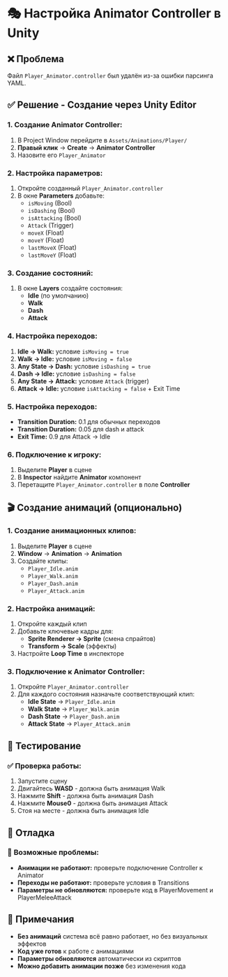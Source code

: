 # 🎭 Настройка Animator Controller в Unity

## ❌ Проблема
Файл `Player_Animator.controller` был удалён из-за ошибки парсинга YAML.

## ✅ Решение - Создание через Unity Editor

### 1. **Создание Animator Controller:**
1. В Project Window перейдите в `Assets/Animations/Player/`
2. **Правый клик** → **Create** → **Animator Controller**
3. Назовите его `Player_Animator`

### 2. **Настройка параметров:**
1. Откройте созданный `Player_Animator.controller`
2. В окне **Parameters** добавьте:
   - `isMoving` (Bool)
   - `isDashing` (Bool) 
   - `isAttacking` (Bool)
   - `Attack` (Trigger)
   - `moveX` (Float)
   - `moveY` (Float)
   - `lastMoveX` (Float)
   - `lastMoveY` (Float)

### 3. **Создание состояний:**
1. В окне **Layers** создайте состояния:
   - **Idle** (по умолчанию)
   - **Walk**
   - **Dash**
   - **Attack**

### 4. **Настройка переходов:**
1. **Idle → Walk:** условие `isMoving = true`
2. **Walk → Idle:** условие `isMoving = false`
3. **Any State → Dash:** условие `isDashing = true`
4. **Dash → Idle:** условие `isDashing = false`
5. **Any State → Attack:** условие `Attack` (trigger)
6. **Attack → Idle:** условие `isAttacking = false` + Exit Time

### 5. **Настройка переходов:**
- **Transition Duration:** 0.1 для обычных переходов
- **Transition Duration:** 0.05 для dash и attack
- **Exit Time:** 0.9 для Attack → Idle

### 6. **Подключение к игроку:**
1. Выделите **Player** в сцене
2. В **Inspector** найдите **Animator** компонент
3. Перетащите `Player_Animator.controller` в поле **Controller**

## 🎬 Создание анимаций (опционально)

### 1. **Создание анимационных клипов:**
1. Выделите **Player** в сцене
2. **Window** → **Animation** → **Animation**
3. Создайте клипы:
   - `Player_Idle.anim`
   - `Player_Walk.anim`
   - `Player_Dash.anim`
   - `Player_Attack.anim`

### 2. **Настройка анимаций:**
1. Откройте каждый клип
2. Добавьте ключевые кадры для:
   - **Sprite Renderer → Sprite** (смена спрайтов)
   - **Transform → Scale** (эффекты)
3. Настройте **Loop Time** в инспекторе

### 3. **Подключение к Animator Controller:**
1. Откройте `Player_Animator.controller`
2. Для каждого состояния назначьте соответствующий клип:
   - **Idle State** → `Player_Idle.anim`
   - **Walk State** → `Player_Walk.anim`
   - **Dash State** → `Player_Dash.anim`
   - **Attack State** → `Player_Attack.anim`

## 🧪 Тестирование

### ✅ **Проверка работы:**
1. Запустите сцену
2. Двигайтесь **WASD** - должна быть анимация Walk
3. Нажмите **Shift** - должна быть анимация Dash
4. Нажмите **Mouse0** - должна быть анимация Attack
5. Стоя на месте - должна быть анимация Idle

## 🔧 Отладка

### 🐛 **Возможные проблемы:**
- **Анимации не работают:** проверьте подключение Controller к Animator
- **Переходы не работают:** проверьте условия в Transitions
- **Параметры не обновляются:** проверьте код в PlayerMovement и PlayerMeleeAttack

## 📝 Примечания

- **Без анимаций** система всё равно работает, но без визуальных эффектов
- **Код уже готов** к работе с анимациями
- **Параметры обновляются** автоматически из скриптов
- **Можно добавить анимации позже** без изменения кода 